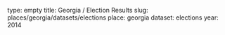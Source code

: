 type: empty
title: Georgia / Election Results
slug: places/georgia/datasets/elections
place: georgia
dataset: elections
year: 2014

